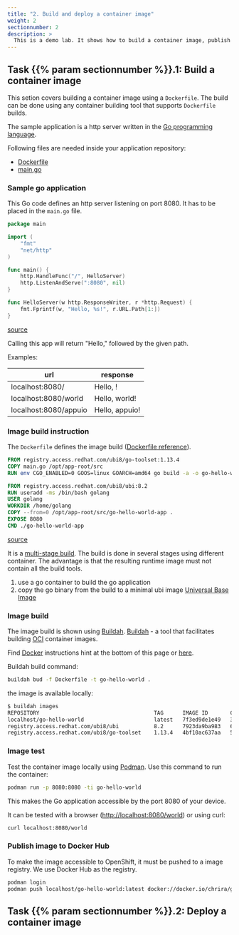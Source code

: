 ```yaml
---
title: "2. Build and deploy a container image"
weight: 2
sectionnumber: 2
description: >
  This is a demo lab. It shows how to build a container image, publish it to Docker Hub and deploy it to OpenShift.
---
```



## Task {{% param sectionnumber %}}.1: Build a container image

This setion covers building a container image using a `Dockerfile`. The build can be done using any container building tool that supports `Dockerfile` builds.

The sample application is a http server written in the [Go programming language](https://golang.org/).

Following files are needed inside your application repository:

* [Dockerfile](#application-build-instruction)
* [main.go](#sample-go-application)


### Sample go application

This Go code defines an http server listening on port 8080. It has to be placed in the `main.go` file.

```go
package main

import (
    "fmt"
    "net/http"
)

func main() {
    http.HandleFunc("/", HelloServer)
    http.ListenAndServe(":8080", nil)
}

func HelloServer(w http.ResponseWriter, r *http.Request) {
    fmt.Fprintf(w, "Hello, %s!", r.URL.Path[1:])
}
```

[source](https://raw.githubusercontent.com/puzzle/amm-techlab/master/content/en/docs/02.0/main.go)

Calling this app will return "Hello," followed by the given path.

Examples:

| url | response |
| --- | --- |
| localhost:8080/ | Hello, ! |
| localhost:8080/world | Hello, world! |
| localhost:8080/appuio | Hello, appuio! |


### Image build instruction

The `Dockerfile` defines the image build ([Dockerfile reference](https://docs.docker.com/engine/reference/builder/)).

```Dockerfile
FROM registry.access.redhat.com/ubi8/go-toolset:1.13.4
COPY main.go /opt/app-root/src
RUN env CGO_ENABLED=0 GOOS=linux GOARCH=amd64 go build -a -o go-hello-world-app .

FROM registry.access.redhat.com/ubi8/ubi:8.2
RUN useradd -ms /bin/bash golang
USER golang
WORKDIR /home/golang
COPY --from=0 /opt/app-root/src/go-hello-world-app .
EXPOSE 8080
CMD ./go-hello-world-app
```

[source](https://raw.githubusercontent.com/puzzle/amm-techlab/master/content/en/docs/02.0/Dockerfile)

It is a [multi-stage build](https://docs.docker.com/develop/develop-images/multistage-build/). The build is done in several stages using different container. The advantage is that the resulting runtime image must not contain all the build tools.

1. use a go container to build the go application
1. copy the go binary from the build to a minimal ubi image [Universal Base Image](https://developers.redhat.com/products/rhel/ubi)


### Image build

The image build is shown using [Buildah](https://github.com/containers/buildah). [Buildah](https://github.com/containers/buildah) - a tool that facilitates building [OCI](https://opencontainers.org/) container images.

Find [Docker](https://www.docker.com/) instructions hint at the bottom of this page or [here](docker-instructions/).

Buildah build command:

```bash
buildah bud -f Dockerfile -t go-hello-world .
```

the image is available locally:

```bash
$ buildah images
REPOSITORY                                    TAG      IMAGE ID       CREATED         SIZE
localhost/go-hello-world                      latest   7f3ed9de1e49   3 seconds ago   219 MB
registry.access.redhat.com/ubi8/ubi           8.2      7923da9ba983   6 days ago      212 MB
registry.access.redhat.com/ubi8/go-toolset    1.13.4   4bf10ac637aa   5 weeks ago     990 MB
```


### Image test

Test the container image locally using [Podman](https://podman.io/). Use this command to run the container:

```bash
podman run -p 8080:8080 -ti go-hello-world
```

This makes the Go application accessible by the port 8080 of your device.

It can be tested with a browser (<http://localhost:8080/world>) or using curl:

```bash
curl localhost:8080/world
```


### Publish image to Docker Hub

To make the image accessible to OpenShift, it must be pushed to a image registry. We use Docker Hub as the registry.

```bash
podman login
podman push localhost/go-hello-world:latest docker://docker.io/chrira/go-hello-world:latest
```


## Task {{% param sectionnumber %}}.2: Deploy a container image

